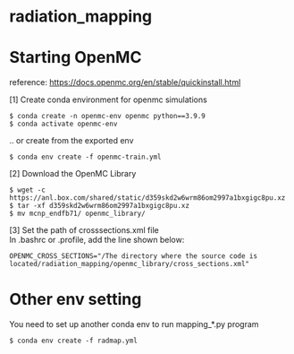 # radiation_mapping

# Starting OpenMC

reference: https://docs.openmc.org/en/stable/quickinstall.html

[1] Create conda environment for openmc simulations
```
$ conda create -n openmc-env openmc python==3.9.9
$ conda activate openmc-env  
```

.. or create from the exported env
```
$ conda env create -f openmc-train.yml
```
[2] Download the OpenMC Library

```
$ wget -c https://anl.box.com/shared/static/d359skd2w6wrm86om2997a1bxgigc8pu.xz
$ tar -xf d359skd2w6wrm86om2997a1bxgigc8pu.xz
$ mv mcnp_endfb71/ openmc_library/ 
```

[3] Set the path of crosssections.xml file  
In .bashrc or .profile, add the line shown below:  
```
OPENMC_CROSS_SECTIONS="/The directory where the source code is located/radiation_mapping/openmc_library/cross_sections.xml" 
```


# Other env setting
You need to set up another conda env to run mapping_*.py program
```
$ conda env create -f radmap.yml
```

